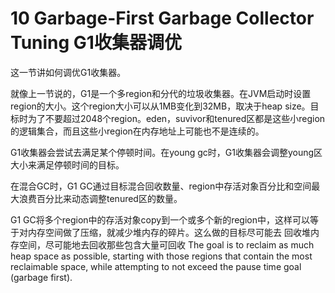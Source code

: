 # 10 Garbage-First Garbage Collector Tuning G1收集器调优
这一节讲如何调优G1收集器。

就像上一节说的，G1是一个多region和分代的垃圾收集器。在JVM启动时设置region的大小。这个region大小可以从1MB变化到32MB，取决于heap size。目标时为了不要超过2048个region。eden，suvivor和tenured区都是这些小region的逻辑集合，而且这些小region在内存地址上可能也不是连续的。


G1收集器会尝试去满足某个停顿时间。在young gc时，G1收集器会调整young区大小来满足停顿时间的目标。

在混合GC时，G1 GC通过目标混合回收数量、region中存活对象百分比和空间最大浪费百分比来动态调整tenured区的数量。

G1 GC将多个region中的存活对象copy到一个或多个新的region中，这样可以等于对内存空间做了压缩，就减少堆内存的碎片。这么做的目标尽可能去
回收堆内存空间，尽可能地去回收那些包含大量可回收
The goal is to reclaim as much heap space as possible, starting with those regions that contain the most reclaimable space, while attempting to not exceed the pause time goal (garbage first).
